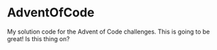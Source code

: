 # AdventOfCode
My solution code for the Advent of Code challenges.
This is going to be great!
Is this thing on?

